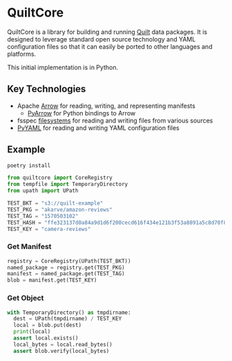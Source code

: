 # QuiltCore

QuiltCore is a library for building and running [Quilt](https://quiltdata.com) data packages.
It is designed to leverage standard open source technology and YAML configuration files
so that it can easily be ported to other languages and platforms.

This initial implementation is in Python.

## Key Technologies

- Apache [Arrow](https://arrow.apache.org/) for reading, writing, and representing manifests
  - [PyArrow](https://arrow.apache.org/docs/python/) for Python bindings to Arrow
- fsspec [filesystems](https://filesystem-spec.readthedocs.io/en/latest/)
  for reading and writing files from various sources
- [PyYAML](https://pyyaml.org/) for reading and writing YAML configuration files

## Example

```bash
poetry install
```

```python
from quiltcore import CoreRegistry
from tempfile import TemporaryDirectory
from upath import UPath

TEST_BKT = "s3://quilt-example"
TEST_PKG = "akarve/amazon-reviews"
TEST_TAG = "1570503102"
TEST_HASH = "ffe323137d0a84a9d1d6f200cecd616f434e121b3f53a8891a5c8d70f82244c2"
TEST_KEY = "camera-reviews"
```

### Get Manifest

<!--pytest-codeblocks:cont-->
```python
registry = CoreRegistry(UPath(TEST_BKT))
named_package = registry.get(TEST_PKG)
manifest = named_package.get(TEST_TAG)
blob = manifest.get(TEST_KEY)
```

### Get Object

<!--pytest-codeblocks:cont-->
```python
with TemporaryDirectory() as tmpdirname:
  dest = UPath(tmpdirname) / TEST_KEY
  local = blob.put(dest)
  print(local)
  assert local.exists()
  local_bytes = local.read_bytes()
  assert blob.verify(local_bytes)
```
